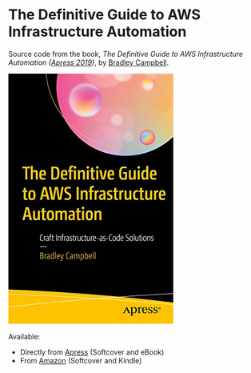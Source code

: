 # The Definitive Guide to AWS Infrastructure Automation

Source code from the book, _The Definitive Guide to AWS Infrastructure Automation ([Apress 2019](https://www.apress.com/us))_, by [Bradley Campbell](https://bradcod.es).

![Cover Image](./.docs/cover.jpg "Cover Image")

Available:
- Directly from [Apress](https://www.apress.com/us/book/9781484253977) (Softcover and eBook)
- From [Amazon](https://www.amazon.com/Definitive-Guide-Infrastructure-Automation-Infrastructure-as-Code/dp/1484253973/ref=tmm_pap_swatch_0?_encoding=UTF8&qid=1586725138&sr=8-2) (Softcover and Kindle)


